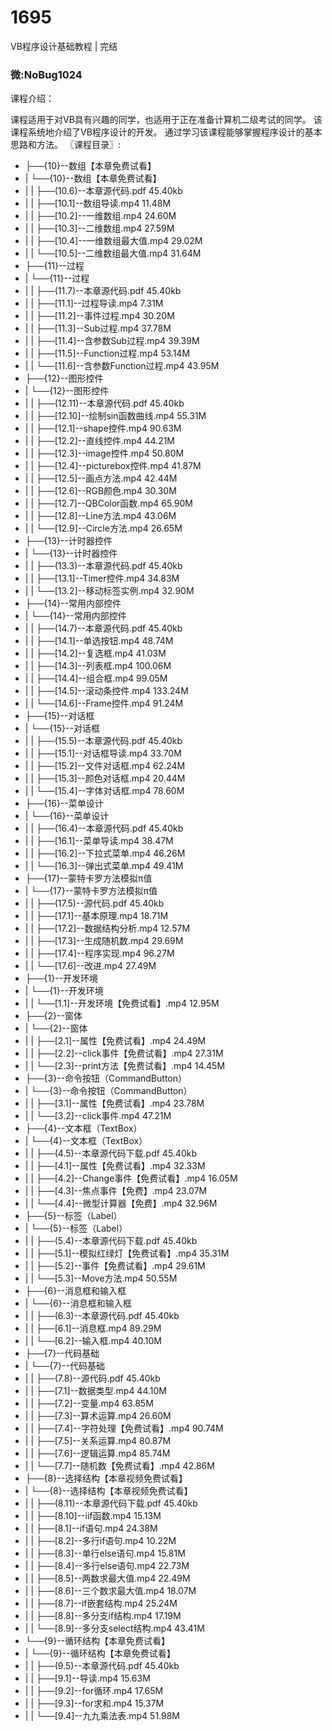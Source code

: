 # 1695
VB程序设计基础教程 | 完结

### 微:NoBug1024 


课程介绍：

课程适用于对VB具有兴趣的同学，也适用于正在准备计算机二级考试的同学。
该课程系统地介绍了VB程序设计的开发。
通过学习该课程能够掌握程序设计的基本思路和方法。
〖课程目录〗:


- ├──{10}--数组【本章免费试看】  
- |   └──{10}--数组【本章免费试看】  
- |   |   ├──(10.6)--本章源代码.pdf  45.40kb
- |   |   ├──[10.1]--数组导读.mp4  11.48M
- |   |   ├──[10.2]--一维数组.mp4  24.60M
- |   |   ├──[10.3]--二维数组.mp4  27.59M
- |   |   ├──[10.4]--一维数组最大值.mp4  29.02M
- |   |   └──[10.5]--二维数组最大值.mp4  31.64M
- ├──{11}--过程  
- |   └──{11}--过程  
- |   |   ├──(11.7)--本章源代码.pdf  45.40kb
- |   |   ├──[11.1]--过程导读.mp4  7.31M
- |   |   ├──[11.2]--事件过程.mp4  30.20M
- |   |   ├──[11.3]--Sub过程.mp4  37.78M
- |   |   ├──[11.4]--含参数Sub过程.mp4  39.39M
- |   |   ├──[11.5]--Function过程.mp4  53.14M
- |   |   └──[11.6]--含参数Function过程.mp4  43.95M
- ├──{12}--图形控件  
- |   └──{12}--图形控件  
- |   |   ├──(12.11)--本章源代码.pdf  45.40kb
- |   |   ├──[12.10]--绘制sin函数曲线.mp4  55.31M
- |   |   ├──[12.1]--shape控件.mp4  90.63M
- |   |   ├──[12.2]--直线控件.mp4  44.21M
- |   |   ├──[12.3]--image控件.mp4  50.80M
- |   |   ├──[12.4]--picturebox控件.mp4  41.87M
- |   |   ├──[12.5]--画点方法.mp4  42.44M
- |   |   ├──[12.6]--RGB颜色.mp4  30.30M
- |   |   ├──[12.7]--QBColor函数.mp4  65.90M
- |   |   ├──[12.8]--Line方法.mp4  43.06M
- |   |   └──[12.9]--Circle方法.mp4  26.65M
- ├──{13}--计时器控件  
- |   └──{13}--计时器控件  
- |   |   ├──(13.3)--本章源代码.pdf  45.40kb
- |   |   ├──[13.1]--Timer控件.mp4  34.83M
- |   |   └──[13.2]--移动标签实例.mp4  32.90M
- ├──{14}--常用内部控件  
- |   └──{14}--常用内部控件  
- |   |   ├──(14.7)--本章源代码.pdf  45.40kb
- |   |   ├──[14.1]--单选按钮.mp4  48.74M
- |   |   ├──[14.2]--复选框.mp4  41.03M
- |   |   ├──[14.3]--列表框.mp4  100.06M
- |   |   ├──[14.4]--组合框.mp4  99.05M
- |   |   ├──[14.5]--滚动条控件.mp4  133.24M
- |   |   └──[14.6]--Frame控件.mp4  91.24M
- ├──{15}--对话框  
- |   └──{15}--对话框  
- |   |   ├──(15.5)--本章源代码.pdf  45.40kb
- |   |   ├──[15.1]--对话框导读.mp4  33.70M
- |   |   ├──[15.2]--文件对话框.mp4  62.24M
- |   |   ├──[15.3]--颜色对话框.mp4  20.44M
- |   |   └──[15.4]--字体对话框.mp4  78.60M
- ├──{16}--菜单设计  
- |   └──{16}--菜单设计  
- |   |   ├──(16.4)--本章源代码.pdf  45.40kb
- |   |   ├──[16.1]--菜单导读.mp4  38.47M
- |   |   ├──[16.2]--下拉式菜单.mp4  46.26M
- |   |   └──[16.3]--弹出式菜单.mp4  49.41M
- ├──{17}--蒙特卡罗方法模拟π值  
- |   └──{17}--蒙特卡罗方法模拟π值  
- |   |   ├──(17.5)--源代码.pdf  45.40kb
- |   |   ├──[17.1]--基本原理.mp4  18.71M
- |   |   ├──[17.2]--数据结构分析.mp4  12.57M
- |   |   ├──[17.3]--生成随机数.mp4  29.69M
- |   |   ├──[17.4]--程序实现.mp4  96.27M
- |   |   └──[17.6]--改进.mp4  27.49M
- ├──{1}--开发环境  
- |   └──{1}--开发环境  
- |   |   └──[1.1]--开发环境【免费试看】.mp4  12.95M
- ├──{2}--窗体  
- |   └──{2}--窗体  
- |   |   ├──[2.1]--属性【免费试看】.mp4  24.49M
- |   |   ├──[2.2]--click事件【免费试看】.mp4  27.31M
- |   |   └──[2.3]--print方法【免费试看】.mp4  14.45M
- ├──{3}--命令按钮（CommandButton）  
- |   └──{3}--命令按钮（CommandButton）  
- |   |   ├──[3.1]--属性【免费试看】.mp4  23.78M
- |   |   └──[3.2]--click事件.mp4  47.21M
- ├──{4}--文本框（TextBox）  
- |   └──{4}--文本框（TextBox）  
- |   |   ├──(4.5)--本章源代码下载.pdf  45.40kb
- |   |   ├──[4.1]--属性【免费试看】.mp4  32.33M
- |   |   ├──[4.2]--Change事件【免费试看】.mp4  16.05M
- |   |   ├──[4.3]--焦点事件【免费】.mp4  23.07M
- |   |   └──[4.4]--微型计算器【免费】.mp4  32.96M
- ├──{5}--标签（Label）  
- |   └──{5}--标签（Label）  
- |   |   ├──(5.4)--本章源代码下载.pdf  45.40kb
- |   |   ├──[5.1]--模拟红绿灯【免费试看】.mp4  35.31M
- |   |   ├──[5.2]--事件【免费试看】.mp4  29.61M
- |   |   └──[5.3]--Move方法.mp4  50.55M
- ├──{6}--消息框和输入框  
- |   └──{6}--消息框和输入框  
- |   |   ├──(6.3)--本章源代码.pdf  45.40kb
- |   |   ├──[6.1]--消息框.mp4  89.29M
- |   |   └──[6.2]--输入框.mp4  40.10M
- ├──{7}--代码基础  
- |   └──{7}--代码基础  
- |   |   ├──(7.8)--源代码.pdf  45.40kb
- |   |   ├──[7.1]--数据类型.mp4  44.10M
- |   |   ├──[7.2]--变量.mp4  63.85M
- |   |   ├──[7.3]--算术运算.mp4  26.60M
- |   |   ├──[7.4]--字符处理【免费试看】.mp4  90.74M
- |   |   ├──[7.5]--关系运算.mp4  80.87M
- |   |   ├──[7.6]--逻辑运算.mp4  85.74M
- |   |   └──[7.7]--随机数【免费试看】.mp4  42.86M
- ├──{8}--选择结构【本章视频免费试看】  
- |   └──{8}--选择结构【本章视频免费试看】  
- |   |   ├──(8.11)--本章源代码下载.pdf  45.40kb
- |   |   ├──[8.10]--iif函数.mp4  15.13M
- |   |   ├──[8.1]--if语句.mp4  24.38M
- |   |   ├──[8.2]--多行if语句.mp4  10.22M
- |   |   ├──[8.3]--单行else语句.mp4  15.81M
- |   |   ├──[8.4]--多行else语句.mp4  22.73M
- |   |   ├──[8.5]--两数求最大值.mp4  22.49M
- |   |   ├──[8.6]--三个数求最大值.mp4  18.07M
- |   |   ├──[8.7]--if嵌套结构.mp4  25.24M
- |   |   ├──[8.8]--多分支if结构.mp4  17.19M
- |   |   └──[8.9]--多分支select结构.mp4  43.41M
- └──{9}--循环结构【本章免费试看】  
- |   └──{9}--循环结构【本章免费试看】  
- |   |   ├──(9.5)--本章源代码.pdf  45.40kb
- |   |   ├──[9.1]--导读.mp4  15.63M
- |   |   ├──[9.2]--for循环.mp4  17.65M
- |   |   ├──[9.3]--for求和.mp4  15.37M
- |   |   └──[9.4]--九九乘法表.mp4  51.98M
